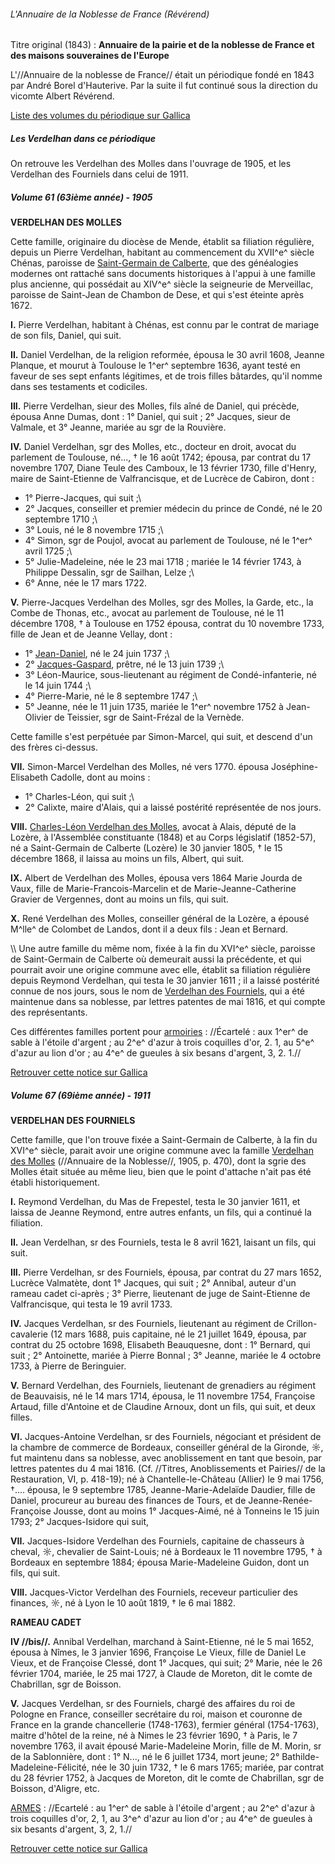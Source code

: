 ###### L'Annuaire de la Noblesse de France (Révérend)

Titre original (1843) : **Annuaire de la pairie et de la noblesse de France et des maisons souveraines de l'Europe**

L'//Annuaire de la noblesse de France// était un périodique fondé en
1843 par André Borel d'Hauterive. Par la suite il fut continué sous la direction du vicomte Albert Révérend.

[Liste des volumes du périodique sur Gallica](http://gallica.bnf.fr/ark:/12148/cb326964979/date.r=verdelhan.langfr)

##### Les Verdelhan dans ce périodique

On retrouve les Verdelhan des Molles dans l'ouvrage de 1905, et les Verdelhan des Fourniels dans celui de 1911.

##### Volume 61 (63ième année) - 1905

 **VERDELHAN DES MOLLES**

Cette famille, originaire du diocèse de Mende, établit sa filiation régulière, depuis un Pierre Verdelhan, habitant au commencement du XVII^e^ siècle Chénas, paroisse de [Saint-Germain de Calberte](Liste_des_propriétés_notables), que des généalogies modernes ont rattaché sans documents historiques à l'appui à une famille plus ancienne, qui possédait au XIV^e^ siècle la seigneurie de Merveillac, paroisse de Saint-Jean de Chambon de Dese, et qui s'est
éteinte après 1672.

 **I.** Pierre Verdelhan, habitant à Chénas, est connu par le
        contrat de mariage de son fils, Daniel, qui suit.

<!-- -->

 **II.** Daniel Verdelhan, de la religion reformée, épousa le 30
        avril 1608, Jeanne Planque, et mourut à Toulouse le 1^er^
        septembre 1636, ayant testé en faveur de ses sept enfants
        légitimes, et de trois filles bâtardes, qu'il nomme dans ses
        testaments et codiciles.

<!-- -->

 **III.** Pierre Verdelhan, sieur des Molles, fils aîné de
        Daniel, qui précède, épousa Anne Dumas, dont : 1° Daniel, qui
        suit ; 2° Jacques, sieur de Valmale, et 3° Jeanne, mariée au sgr
        de la Rouvière.

<!-- -->

 **IV.** Daniel Verdelhan, sgr des Molles, etc., docteur en
        droit, avocat du parlement de Toulouse, né..., † le 16 août
        1742; épousa, par contrat du 17 novembre 1707, Diane Teule des
        Camboux, le 13 février 1730, fille d'Henry, maire de
        Saint-Etienne de Valfrancisque, et de Lucrèce de Cabiron, dont :

 * 1° Pierre-Jacques, qui suit ;\
 * 2° Jacques, conseiller et premier médecin du prince de Condé, né le 20 septembre 1710 ;\
 * 3° Louis, né le 8 novembre 1715 ;\
 * 4° Simon, sgr de Poujol, avocat au parlement de Toulouse, né le 1^er^ avril 1725 ;\
 * 5° Julie-Madeleine, née le 23 mai 1718 ; mariée le 14 février 1743, à Philippe Dessalin, sgr de Sailhan, Lelze ;\
 * 6° Anne, née le 17 mars 1722.

 **V.** Pierre-Jacques Verdelhan des Molles, sgr des Molles, la
        Garde, etc., la Combe de Thonas, etc., avocat au parlement de
        Toulouse, né le 11 décembre 1708, † à Toulouse en 1752 épousa,
        contrat du 10 novembre 1733, fille de Jean et de Jeanne Vellay,
        dont :

 * 1° [Jean-Daniel](Jean-Daniel_Verdelhan_des_Molles_(1737-1822)), né le 24 juin 1737 ;\
 * 2° [Jacques-Gaspard](Jacques-Gaspard_Verdelhan_des_Molles_(1739-1794)), prêtre, né le 13 juin 1739 ;\
 * 3° Léon-Maurice, sous-lieutenant au régiment de Condé-infanterie, né le 14 juin 1744 ;\
 * 4° Pierre-Marie, né le 8 septembre 1747 ;\
 * 5° Jeanne, née le 11 juin 1735, mariée le 1^er^ novembre 1752 à Jean-Olivier de Teissier, sgr de Saint-Frézal de la Vernède.

Cette famille s'est perpétuée par Simon-Marcel, qui suit, et descend d'un des frères ci-dessus.

 **VII.** Simon-Marcel Verdelhan des Molles, né vers 1770. épousa
        Joséphine-Elisabeth Cadolle, dont au moins :

 * 1° Charles-Léon, qui suit ;\
 * 2° Calixte, maire d'Alais, qui a laissé postérité représentée de nos jours.

 **VIII.** [Charles-Léon Verdelhan des
        Molles](Charles-Léon_Verdelhan_des_Molles_(1805-1868)),
        avocat à Alais, député de la Lozère, à l'Assemblée
        constituante (1848) et au Corps législatif (1852-57), né a
        Saint-Germain de Calberte (Lozère) le 30 janvier 1805, † le 15
        décembre 1868, il laissa au moins un fils, Albert, qui suit.

<!-- -->

 **IX.** Albert de Verdelhan des Molles, épousa vers 1864 Marie
        Jourda de Vaux, fille de Marie-Francois-Marcelin et de
        Marie-Jeanne-Catherine Gravier de Vergennes, dont au moins un
        fils, qui suit.

<!-- -->

 **X.** René Verdelhan des Molles, conseiller général de la
        Lozère, a épousé M^lle^ de Colombet de Landos, dont il a deux
        fils : Jean et Bernard.

\\\\ Une autre famille du même nom, fixée à la fin du XVI^e^ siècle,
paroisse de Saint-Germain de Calberte où demeurait aussi la précédente,
et qui pourrait avoir une origine commune avec elle, établit sa filiation régulière depuis Reymond Verdelhan, qui testa le 30 janvier
1611 ; il a laissé postérité connue de nos jours, sous le nom de
[Verdelhan des Fourniels](Annuaire_de_la_Noblesse_de_France_(Révérend)#Volume_67_(69ième_année)_-_1911),
qui a été maintenue dans sa noblesse, par lettres patentes de mai 1816,
et qui compte des représentants.

Ces différentes familles portent pour
[armoiries](Armoiries_des_Verdelhan) : //Écartelé : aux 1^er^
de sable à l'étoile d'argent ; au 2^e^ d'azur à trois coquilles d'or, 2. 1, au 5^e^ d'azur au lion d'or ; au 4^e^ de gueules à six besans d'argent, 3, 2. 1.//

[Retrouver cette notice sur Gallica](http://gallica.bnf.fr/ark:/12148/bpt6k366329.image.r=verdelhan.f277.langFR)

##### Volume 67 (69ième année) - 1911

 **VERDELHAN DES FOURNIELS**

Cette famille, que l'on trouve fixée a Saint-Germain de Calberte, à la fin du XVI^e^ siècle, parait avoir une origine commune avec la famille
[Verdelhan des Molles](Annuaire_de_la_Noblesse_de_France_(Révérend)#Volume_61_(63ième_année)_-_1905)
(//Annuaire de la Noblesse//, 1905, p. 470), dont la sgrie des Molles
était située au même lieu, bien que le point d'attache n'ait pas été
établi historiquement.

 **I.** Reymond Verdelhan, du Mas de Frepestel, testa le 30
        janvier 1611, et laissa de Jeanne Reymond, entre autres enfants,
        un fils, qui a continué la filiation.

<!-- -->

 **II.** Jean Verdelhan, sr des Fourniels, testa le 8 avril 1621,
        laisant un fils, qui suit.

<!-- -->

 **III.** Pierre Verdelhan, sr des Fourniels, épousa, par contrat
        du 27 mars 1652, Lucrèce Valmatète, dont 1° Jacques, qui suit ;
        2° Annibal, auteur d'un rameau cadet ci-après ; 3° Pierre,
        lieutenant de juge de Saint-Etienne de Valfrancisque, qui testa
        le 19 avril 1733.

<!-- -->

 **IV.** Jacques Verdelhan, sr des Fourniels, lieutenant au
        régiment de Crillon-cavalerie (12 mars 1688, puis capitaine, né
        le 21 juillet 1649, épousa, par contrat du 25 octobre 1698,
        Elisabeth Beauquesne, dont : 1° Bernard, qui suit ; 2°
        Antoinette, mariée à Pierre Bonnal ; 3° Jeanne, mariée le 4
        octobre 1733, à Pierre de Beringuier.

<!-- -->

 **V.** Bernard Verdelhan, des Fourniels, lieutenant de
        grenadiers au régiment de Beauvaisis, né le 14 mars 1714,
        épousa, le 11 novembre 1754, Françoise Artaud, fille d'Antoine
        et de Claudine Arnoux, dont un fils, qui suit, et deux filles.

<!-- -->

 **VI.** Jacques-Antoine Verdelhan, sr des Fourniels, négociant
        et président de la chambre de commerce de Bordeaux, conseiller
        général de la Gironde, ☼, fut maintenu dans sa noblesse, avec
        anoblissement en tant que besoin, par lettres patentes du 4
        mai 1816. (Cf. //Titres, Anoblissements et Pairies// de la
        Restauration, VI, p. 418-19); né à Chantelle-le-Château (Allier)
        le 9 mai 1756, †.... épousa, le 9 septembre 1785,
        Jeanne-Marie-Adelaïde Daudier, fille de Daniel, procureur au
        bureau des finances de Tours, et de Jeanne-Renée-Françoise
        Jousse, dont au moins 1° Jacques-Aimé, né à Tonneins le 15 juin
        1793; 2° Jacques-Isidore qui suit,

<!-- -->

 **VII.** Jacques-Isidore Verdelhan des Fourniels, capitaine de
        chasseurs à cheval, ☼, chevalier de Saint-Louis; né à Bordeaux
        le 11 novembre 1795, † à Bordeaux en septembre 1884; épousa
        Marie-Madeleine Guidon, dont un fils, qui suit.

<!-- -->

 **VIII.** Jacques-Victor Verdelhan des Fourniels, receveur
        particulier des finances, ☼, né à Lyon le 10 août 1819, † le 6
        mai 1882.

<!-- -->

 **RAMEAU CADET**

<!-- -->

 **IV //bis//.** Annibal Verdelhan, marchand à Saint-Etienne, né
        le 5 mai 1652, épousa à Nîmes, le 3 janvier 1696, Françoise Le
        Vieux, fille de Daniel Le Vieux, et de Françoise Clessé, dont 1°
        Jacques, qui suit; 2° Marie, née le 26 février 1704, mariée, le
        25 mai 1727, à Claude de Moreton, dit le comte de Chabrillan,
        sgr de Boisson.

<!-- -->

 **V.** Jacques Verdelhan, sr des Fourniels, chargé des affaires
        du roi de Pologne en France, conseiller secrétaire du roi,
        maison et couronne de France en la grande chancellerie
        (1748-1763), fermier général (1754-1763), maitre d'hôtel de la
        reine, né à Nimes le 23 février 1690, † à Paris, le 7 novembre
        1763, il avait épousé Marie-Madeleine Morin, fille de M. Morin,
        sr de la Sablonnière, dont : 1° N..., né le 6 juillet 1734,
        mort jeune; 2° Bathilde-Madeleine-Félicité, née le 30 juin 1732,
        † le 6 mars 1765; mariée, par contrat du 28 février 1752, à
        Jacques de Moreton, dit le comte de Chabrillan, sgr de Boisson,
        d'Aligre, etc.

[ARMES](Armoiries_des_Verdelhan) : //Ecartelé : au 1^er^ de sable à l'étoile d'argent ; au 2^e^ d'azur à trois coquilles d'or,
2, 1, au 3^e^ d'azur au lion d'or ; au 4^e^ de gueules à six besants d'argent, 3, 2, 1.//

[Retrouver cette notice sur Gallica](http://gallica.bnf.fr/ark:/12148/bpt6k36638c.image.r=verdelhan.f242.langFR)
